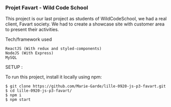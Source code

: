 ### Projet Favart - Wild Code School

This project is our last project as students of WildCodeSchool, we had a real client, Favart society.
We had to create a showcase site with customer area to present their activities.

Tech/framework used

    ReactJS (With redux and styled-components)
    NodeJS (With Express)
    MySQL

SETUP :

To run this project, install it locally using npm:

    $ git clone https://github.com/Marie-Garde/lille-0920-js-p3-favart.git
    $ cd lille-0920-js-p3-favart/
    $ npm i
    $ npm start
